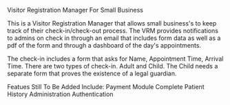 
Visitor Registration Manager For Small Business

This is a Visitor Registration Manager that allows small business's to keep track of their check-in/check-out process.
The VRM provides notifications to admins on check in through an email that includes form data as well as a pdf of the form and through a dashboard of the day's appointments.

The check-in includes a form that asks for Name, Appointment Time, Arrival Time.
There are two types of check-in. Adult and Child. The Child needs a separate form that proves the existence of a legal guardian.


Featues Still To Be Added Include:
Payment Module
Complete Patient History
Administration Authentication
